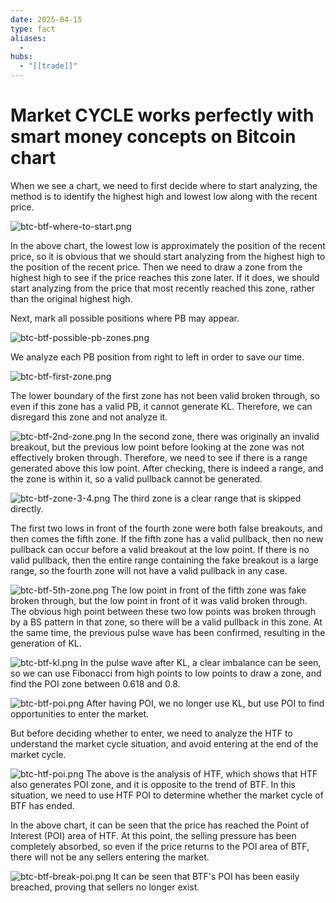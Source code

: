 ```yaml
---
date: 2025-04-15
type: fact
aliases:
  -
hubs:
  - "[[trade]]"
---
```


# Market CYCLE works perfectly with smart money concepts on Bitcoin chart

When we see a chart, we need to first decide where to start analyzing, the method is to identify the highest high and lowest low along with the recent price.

![btc-btf-where-to-start.png](../assets/imgs/btc-btf-where-to-start.png)

In the above chart, the lowest low is approximately the position of the recent price, so it is obvious that we should start analyzing from the highest high to the position of the recent price. Then we need to draw a zone from the highest high to see if the price reaches this zone later. If it does, we should start analyzing from the price that most recently reached this zone, rather than the original highest high.

Next, mark all possible positions where PB may appear.

![btc-btf-possible-pb-zones.png](../assets/imgs/btc-btf-possible-pb-zones.png)

We analyze each PB position from right to left in order to save our time.

![btc-btf-first-zone.png](../assets/imgs/btc-btf-first-zone.png)

The lower boundary of the first zone has not been valid broken through, so even if this zone has a valid PB, it cannot generate KL. Therefore, we can disregard this zone and not analyze it.

![btc-btf-2nd-zone.png](../assets/imgs/btc-btf-2nd-zone.png)
In the second zone, there was originally an invalid breakout, but the previous low point before looking at the zone was not effectively broken through. Therefore, we need to see if there is a range generated above this low point. After checking, there is indeed a range, and the zone is within it, so a valid pullback cannot be generated.


![btc-btf-zone-3-4.png](../assets/imgs/btc-btf-zone-3-4.png)
The third zone is a clear range that is skipped directly.

The first two lows in front of the fourth zone were both false breakouts, and then comes the fifth zone. If the fifth zone has a valid pullback, then no new pullback can occur before a valid breakout at the low point. If there is no valid pullback, then the entire range containing the fake breakout is a large range, so the fourth zone will not have a valid pullback in any case.

![btc-btf-5th-zone.png](../assets/imgs/btc-btf-5th-zone.png)
The low point in front of the fifth zone was fake broken through, but the low point in front of it was valid broken through. The obvious high point between these two low points was broken through by a BS pattern in that zone, so there will be a valid pullback in this zone. At the same time, the previous pulse wave has been confirmed, resulting in the generation of KL.

![btc-btf-kl.png](../assets/imgs/btc-btf-kl.png)
In the pulse wave after KL, a clear imbalance can be seen, so we can use Fibonacci from high points to low points to draw a zone, and find the POI zone between 0.618 and 0.8.

![btc-btf-poi.png](../assets/imgs/btc-btf-poi.png)
After having POI, we no longer use KL, but use POI to find opportunities to enter the market.

But before deciding whether to enter, we need to analyze the HTF to understand the market cycle situation, and avoid entering at the end of the market cycle.

![btc-htf-poi.png](../assets/imgs/btc-htf-poi.png)
The above is the analysis of HTF, which shows that HTF also generates POI zone, and it is opposite to the trend of BTF. In this situation, we need to use HTF POI to determine whether the market cycle of BTF has ended.

In the above chart, it can be seen that the price has reached the Point of Interest (POI) area of HTF. At this point, the selling pressure has been completely absorbed, so even if the price returns to the POI area of BTF, there will not be any sellers entering the market.


![btc-btf-break-poi.png](../assets/imgs/btc-btf-break-poi.png)
It can be seen that BTF's POI has been easily breached, proving that sellers no longer exist.
